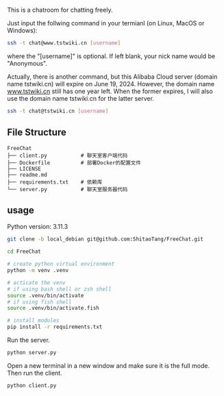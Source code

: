 This is a chatroom for chatting freely.

Just input the follwing command in your termianl (on Linux, MacOS or Windows):

```bash
ssh -t chat@www.tstwiki.cn [username]
```

where the "[username]" is optional. If left blank, your nick name would be "Anonymous".

Actually, there is another command, but this Alibaba Cloud server (domain name tstwiki.cn) will expire on June 19, 2024. However, the domain name www.tstwiki.cn still has one year left. When the former expires, I will also use the domain name tstwiki.cn for the latter server.

```bash
ssh -t chat@tstwiki.cn [username]
```

## File Structure

```
FreeChat
├── client.py           # 聊天室客户端代码
├── Dockerfile          # 部署Docker的配置文件
├── LICENSE
├── readme.md
├── requirements.txt    # 依赖库
└── server.py			# 聊天室服务器代码
```

## usage

Python version: 3.11.3

```bash
git clone -b local_debian git@github.com:ShitaoTang/FreeChat.git

cd FreeChat

# create python virtual environment
python -m venv .venv

# acticate the venv
# if using bash shell or zsh shell
source .venv/bin/activate
# if using fish shell
source .venv/bin/activate.fish

# install modules
pip install -r requirements.txt
```

Run the server.
```bash
python server.py
```

Open a new terminal in a new window and make sure it is the full mode. Then run the client.
```bash
python client.py
```
